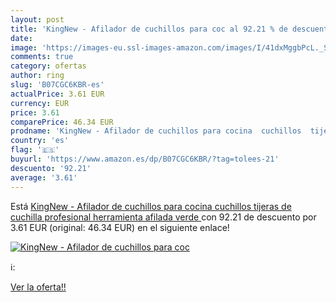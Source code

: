```yaml
---
layout: post
title: 'KingNew - Afilador de cuchillos para coc al 92.21 % de descuento'
date: 
image: 'https://images-eu.ssl-images-amazon.com/images/I/41dxMggbPcL._SL200_.jpg'
comments: true
category: ofertas
author: ring
slug: 'B07CGC6KBR-es'
actualPrice: 3.61 EUR
currency: EUR
price: 3.61
comparePrice: 46.34 EUR
prodname: 'KingNew - Afilador de cuchillos para cocina  cuchillos  tijeras de cuchilla profesional  herramienta afilada  verde '
country: 'es'
flag: '🇪🇸'
buyurl: 'https://www.amazon.es/dp/B07CGC6KBR/?tag=tolees-21'
descuento: '92.21'
average: '3.61'
---
```


Está [KingNew - Afilador de cuchillos para cocina  cuchillos  tijeras de cuchilla profesional  herramienta afilada  verde ](https://www.amazon.es/dp/B07CGC6KBR/?tag=tolees-21) con 92.21 de descuento por 3.61 EUR (original: 46.34 EUR) en el siguiente enlace!

[![KingNew - Afilador de cuchillos para coc](https://images-eu.ssl-images-amazon.com/images/I/41dxMggbPcL._SL200_.jpg)](https://www.amazon.es/dp/B07CGC6KBR/?tag=tolees-21)

ℹ️:


[Ver la oferta!!](https://www.amazon.es/dp/B07CGC6KBR/?tag=tolees-21)
